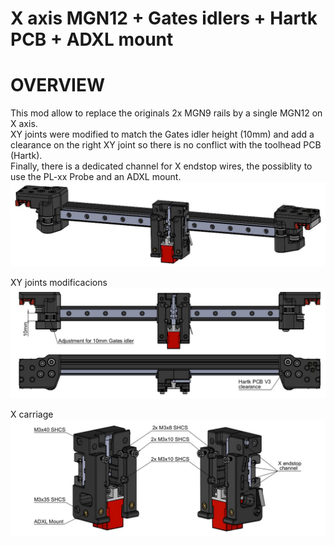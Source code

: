 # X axis MGN12 + Gates idlers + Hartk PCB + ADXL mount
# OVERVIEW
This mod allow to replace the originals 2x MGN9 rails by a single MGN12 on X axis.  
XY joints were modified to match the Gates idler height (10mm) and add a clearance on the right XY joint so there is no conflict with the toolhead PCB (Hartk).  
Finally, there is a dedicated channel for X endstop wires, the possiblity to use the PL-xx Probe and an ADXL mount.
![Overview](Images/Overview.jpg)

XY joints modificacions
![XY_joints](Images/XY_joints.jpg)

X carriage
![X_carriage](Images/X_carriage.jpg)
